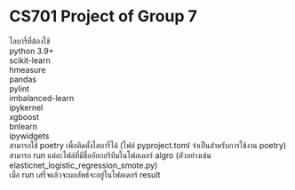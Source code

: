 # CS701 Project of Group 7
ไลบารี่ที่ต้องใช้\
python 3.9+\
scikit-learn\
hmeasure\
pandas\
pylint\
imbalanced-learn\
ipykernel\
xgboost\
bnlearn\
ipywidgets\
สามารถใช้ poetry เพื่อติดตั้งไลบารี่ได้ (ไฟล์ pyproject.toml จำเป็นสำหรับการใช้งาน poetry)\
สามารถ run แต่ละไฟล์ที่มีชื่ออัลกอริทึมในโฟลเดอร์ algro (ตัวอย่างเช่น elasticnet_logistic_regression_smote.py)\
เมื่อ run เสร็จแล้วจะผลลัพธ์จะอยู่ในโฟลเดอร์ result